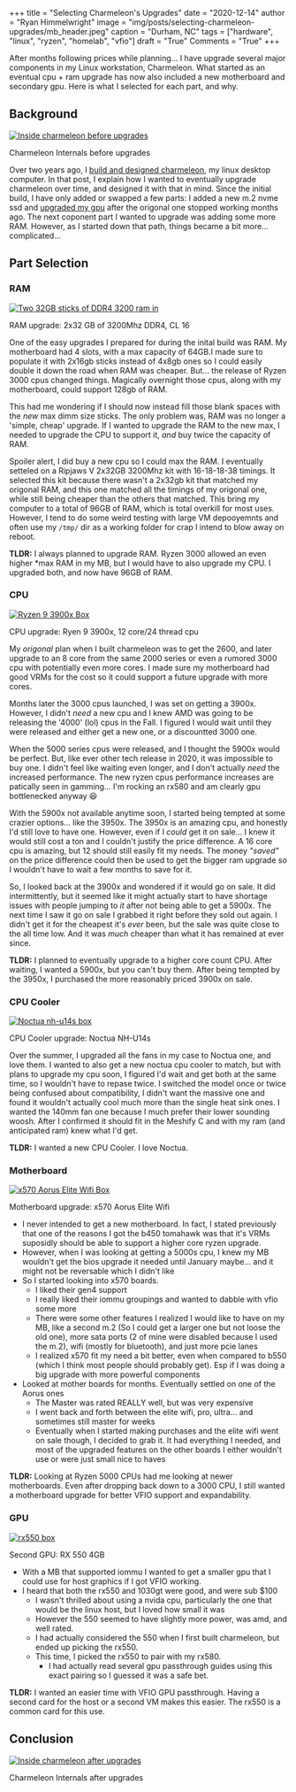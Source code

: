 +++
title   = "Selecting Charmeleon's Upgrades"
date    = "2020-12-14"
author  = "Ryan Himmelwright"
image   = "img/posts/selecting-charmeleon-upgrades/mb_header.jpeg"
caption = "Durham, NC"
tags    = ["hardware", "linux", "ryzen", "homelab", "vfio"]
draft   = "True"
Comments = "True"
+++

After months following prices while
planning... I have upgrade several major components in
my Linux workstation, Charmeleon. What started as an eventual cpu + ram upgrade
has now also included a new motherboard and secondary gpu. Here is what I
selected for each part, and why.

<!--more-->

## Background

<a href="../../img/posts/selecting-charmeleon-upgrades/pre_upgrades.jpeg"><img alt="Inside charmeleon before upgrades" src="../../img/posts/selecting-charmeleon-upgrades/pre_upgrades.jpeg" style="max-width: 100%;"/></a>
<div class="caption">Charmeleon Internals before upgrades</div>

Over two years ago, I [build and designed
charmeleon](post/charmeleon-desktop-design/), my linux desktop computer. In
that post, I explain how I wanted to eventually upgrade charmeleon over time,
and designed it with that in mind. Since the initial build, I have only added
or swapped a few parts: I added a new m.2 nvme ssd and 
[upgraded my gpu](/post/rx580-upgrade/) after the origonal one stopped working 
months ago. The next coponent part I wanted to upgrade was adding some more RAM.
However, as I started down that path, things became a bit more... complicated...

## Part Selection

### RAM

<a href="../../img/posts/selecting-charmeleon-upgrades/ripjaws_ram.jpeg"><img alt="Two 32GB sticks of DDR4 3200 ram in" src="../../img/posts/selecting-charmeleon-upgrades/ripjaws_ram.jpeg" style="max-width:
100%;"/></a>
<div class="caption">RAM upgrade: 2x32 GB of 3200Mhz DDR4, CL 16</div>

One of the easy upgrades I prepared for during the inital build was RAM. My
motherboard had 4 slots, with a max capacity of 64GB.I made sure to populate
it with 2x16gb sticks instead of 4x8gb ones so I could easily double it down
the road when RAM was cheaper. But... the release of Ryzen 3000 cpus changed
things. Magically overnight those
cpus, along with my motherboard, could support 128gb of RAM.

This had me wondering if I should now instead fill those blank spaces with
the *new* max dimm size sticks. The only problem was, RAM was no longer a
'simple, cheap' upgrade. If I wanted to upgrade the RAM to the new max, I
needed to upgrade the CPU to support it, *and* buy twice the capacity of RAM.

Spoiler alert, I did buy a new cpu so I could max the RAM. I eventually
setteled on a Ripjaws V 2x32GB 3200Mhz kit with 16-18-18-38 timings. It
selected this kit because there wasn't a 2x32gb kit that matched my origonal
RAM, and this one matched all the timings of my origonal one, while still
being cheaper than the others that matched. This bring my computer to a total
of 96GB of RAM, which is total overkill for most uses. However, I tend to do
some weird testing with large VM depooyemnts and often use my `/tmp/` dir as
a working folder for crap I intend to blow away on reboot.

**TLDR:** I always planned to upgrade RAM. Ryzen 3000 allowed an even higher
*max RAM in my MB, but I would have to also upgrade my CPU. I upgraded both, 
and now have 96GB of RAM.

### CPU

<a href="../../img/posts/selecting-charmeleon-upgrades/ryzen9_box.jpeg"><img alt="Ryzen 9 3900x Box" src="../../img/posts/selecting-charmeleon-upgrades/ryzen9_box.jpeg" style="max-width:
100%;"/></a>
<div class="caption">CPU upgrade: Ryen 9 3900x, 12 core/24 thread cpu</div>

My *origonal* plan when I built charmeleon was to get the 2600, and later
upgrade to an 8 core from the same 2000 series or even a rumored 3000 cpu
with potentially even more cores. I made sure my motherboard had good VRMs
for the cost so it could support a future upgrade with more cores.

Months later the 3000 cpus launched, I was set on getting a 3900x.
However, I didn't *need* a new cpu and I knew AMD was going to be releasing
the '4000' (lol) cpus in the Fall. I figured I would wait until they were
released and either get a new one, or a discountted 3000 one.

When the 5000 series cpus were released, and I thought the 5900x would be
perfect. But, like ever other tech release in 2020, it was impossible to buy
one. I didn't feel like waiting even longer, and I don't actually *need* the
increased performance. The new ryzen cpus performance increases are patically
seen in gamming... I'm rocking an rx580 and am clearly gpu bottlenecked
anyway 😆

With the 5900x not available anytime soon, I started being tempted at some
crazier options... like the 3950x. The 3950x is an amazing cpu, and honestly
I'd still love to have one. However, even if I *could* get it on sale... I
knew it would still cost a ton and I couldn't justify the price difference. A
16 core cpu is amazing, but 12 should still easily fit my needs. The money
*"saved"* on the price difference could then be used to get the bigger ram
upgrade so I wouldn't have to wait a few months to save for it.

So, I looked back at the 3900x and wondered if it would go on sale. It did
intermittently, but it seemed like it might actually start to have shortage
issues with people jumping to *it* after not being able to get a 5900x. The
next time I saw it go on sale I grabbed it right before they sold out again.
I didn't get it for the cheapest it's *ever* been, but the sale was quite
close to the all time low. And it was *much* cheaper than what it has
remained at ever since.

**TLDR:** I planned to eventually upgrade to a higher core count CPU. After
waiting, I wanted a 5900x, but you can't buy them. After being tempted by the
3950x, I purchased the more reasonably priced 3900x on sale.

### CPU Cooler

<a href="../../img/posts/selecting-charmeleon-upgrades/noctua_box.jpeg"><img alt="Noctua nh-u14s box" src="../../img/posts/selecting-charmeleon-upgrades/noctua_box.jpeg" style="max-width: 100%;"/></a>
<div class="caption">CPU Cooler upgrade: Noctua NH-U14s</div>

Over the summer, I upgraded all the fans in my case to Noctua one, and love
them. I wanted to also get a new noctua cpu cooler to match, but with plans
to upgrade my cpu soon, I figured I'd wait and get both at the same time, so
I wouldn't have to repase twice. I switched the model once or twice being
confused about compatibility, I didn't want the massive one and found it
wouldn't actually cool much more than the single heat sink ones. I wanted the
140mm fan one because I much prefer their lower sounding woosh. After I
confirmed it should fit in the Meshify C and with my ram (and anticipated
ram) knew what I'd get.

**TLDR:** I wanted a new CPU Cooler. I love Noctua.

### Motherboard

<a href="../../img/posts/selecting-charmeleon-upgrades/mb_box.jpeg"><img alt="x570 Aorus Elite Wifi Box" src="../../img/posts/selecting-charmeleon-upgrades/mb_box.jpeg" style="max-width: 100%;"/></a>
<div class="caption">Motherboard upgrade: x570 Aorus Elite Wifi</div>

* I never intended to get a new motherboard. In fact, I stated previously that one of the reasons I got the b450 tomahawk was that it's VRMs suposidly should be able to support a higher core ryzen upgrade.
* However, when I was looking at getting a 5000s cpu, I knew my MB wouldn't get the bios upgrade it needed until January maybe... and it might not be reversable which I didn't like
* So I started looking into x570 boards.
    * I liked their gen4 support
    * I really liked their iommu groupings and wanted to dabble with vfio some more
    * There were some other features I realized I would like to have on my MB, like a second m.2 (So I could get a larger one but not loose the old one), more sata ports (2 of mine were disabled because I used the m.2), wifi (mostly for bluetooth), and just more pcie lanes
    * I realized x570 fit my need a bit better, even when compared to b550 (which I think most people should probably get). Esp if I was doing a big upgrade with more powerful components
* Looked at mother boards for months. Eventually settled on one of the Aorus ones
    * The Master was rated REALLY well, but was very expensive
    * I went back and forth between the elite wifi, pro, ultra... and sometimes still master for weeks
    * Eventually when I started making purchases and the elite wifi went on sale though, I decided to grab it. It had everything I needed, and most of the upgraded features on the other boards I either wouldn't use or were just small nice to haves

**TLDR:** Looking at Ryzen 5000 CPUs had me looking at newer motherboards.
Even after dropping back down to a 3000 CPU, I still wanted a motherboard
upgrade for better VFIO support and expandability.

### GPU

<a href="../../img/posts/selecting-charmeleon-upgrades/gpu_box.jpeg"><img alt="rx550 box" src="../../img/posts/selecting-charmeleon-upgrades/gpu_box.jpeg" style="max-width: 100%;"/></a>
<div class="caption">Second GPU: RX 550 4GB</div>

* With a MB that supported iommu I wanted to get a smaller gpu that I could use for host graphics if I got VFIO working.
* I heard that both the rx550 and 1030gt were good, and were sub $100
    * I wasn't thrilled about using a nvida cpu, particularly the one that would be the linux host, but I loved how small it was
    * However the 550 seemed to have slightly more power, was amd, and well rated.
    * I had actually considered the 550 when I first built charmeleon, but ended up picking the rx550.
    * This time, I picked the rx550 to pair with my rx580.
        * I had actually read several gpu passthrough guides using this exact pairing so I guessed it was a safe bet.

**TLDR:** I wanted an easier time with VFIO GPU passthrough. Having a second
card for the host or a second VM makes this easier. The rx550 is a common card
for this use.

## Conclusion

<a href="../../img/posts/selecting-charmeleon-upgrades/post_upgrades.jpeg"><img alt="Inside charmeleon after upgrades" src="../../img/posts/selecting-charmeleon-upgrades/post_upgrades.jpeg" style="max-width: 100%;"/></a>
<div class="caption">Charmeleon Internals after upgrades</div>
